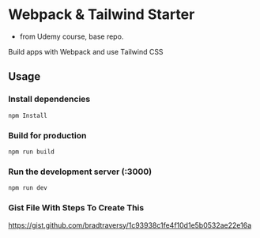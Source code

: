 # Webpack & Tailwind Starter
- from Udemy course, base repo.

Build apps with Webpack and use Tailwind CSS

## Usage

### Install dependencies

```
npm Install
```

### Build for production

```
npm run build
```

### Run the development server (:3000)

```
npm run dev
```

### Gist File With Steps To Create This
https://gist.github.com/bradtraversy/1c93938c1fe4f10d1e5b0532ae22e16a
